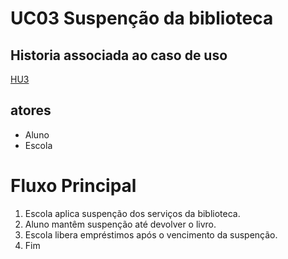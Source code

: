 # UC03 Suspenção da biblioteca

## Historia associada ao caso de uso
[HU3](../historia/HU3-supencao%20da%20biblioteca.md)

## atores
- Aluno
- Escola
# Fluxo Principal
1. Escola aplica suspenção dos serviços da biblioteca.
2. Aluno mantêm suspenção até devolver o livro.
3. Escola libera empréstimos após o vencimento da suspenção.
4. Fim